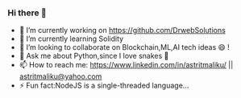### Hi there 👋
- 🔭 I’m currently working on https://github.com/DrwebSolutions
- 🌱 I’m currently learning Solidity
- 👯 I’m looking to collaborate on Blockchain,ML,AI tech ideas 😄 !
- 💬 Ask me about Python,since I love snakes 🤔
- 📫 How to reach me: https://www.linkedin.com/in/astritmaliku/ ||  astritmaliku@yahoo.com
- ⚡ Fun fact:NodeJS is a single-threaded language...

###
 
